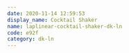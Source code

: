 ```yaml
---
date: 2020-11-14 12:59:53
display_name: Cocktail Shaker
name: laplinear-cocktail-shaker-dk-ln
code: e92f
category: dk-ln
---
```

